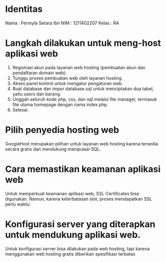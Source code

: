 # Identitas
Nama : Ferreyla Setara Ibn
NIM : 1211402207
Kelas : RA

# Langkah dilakukan untuk meng-host aplikasi web
1. Registrasi akun pada layanan web hosting (pembuatan akun dan pendaftaran domain web).
2. Tunggu proses pembuatan web oleh layanan hosting.
3. Akses panel kontrol untuk mengatur pengaturan web.
4. Buat database dan impor database.sql untuk menciptakan dua tabel, yaitu users dan barang.
5. Unggah seluruh kode php, css, dan sql melalui file manager, termasuk file utama homepage dengan nama index.php.
6. Selesai.

# Pilih penyedia hosting web
GoogieHost merupakan pilihan untuk layanan web hosting karena tersedia secara gratis dan mendukung manipulasi SQL.

# Cara memastikan keamanan aplikasi web
Untuk memperkuat keamanan aplikasi web, SSL Certificates bisa digunakan. Namun, karena keterbatasan slot, proses mendapatkan SSL perlu waktu.

# Konfigurasi server yang diterapkan untuk mendukung aplikasi web.
Untuk konfigurasi server bisa dilakukan pada web hosting, tapi karena menggunakan web hosting gratis diberikan spesifikasi terbatas
